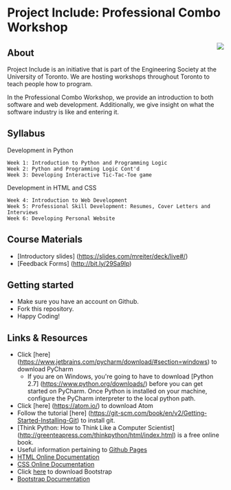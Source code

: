 # Project Include: Professional Combo Workshop

<img src="http://bit.ly/29XrNQE" align="right" />

## About
Project Include is an initiative that is part of the Engineering Society at the University of Toronto. We are hosting workshops throughout Toronto to teach people how to program.

In the Professional Combo Workshop, we provide an introduction to both software and web development. Additionally, we give insight on what the software industry is like and entering it.

## Syllabus
Development in Python

    Week 1: Introduction to Python and Programming Logic
    Week 2: Python and Programming Logic Cont'd
    Week 3: Developing Interactive Tic-Tac-Toe game

Development in HTML and CSS

    Week 4: Introduction to Web Development
    Week 5: Professional Skill Development: Resumes, Cover Letters and Interviews
    Week 6: Developing Personal Website

## Course Materials
- [Introductory slides] (https://slides.com/mreiter/deck/live#/)
- [Feedback Forms] (http://bit.ly/29Sa9Ip)

## Getting started
- Make sure you have an account on Github.
- Fork this repository.
- Happy Coding!

## Links & Resources
- Click [here] (https://www.jetbrains.com/pycharm/download/#section=windows) to download PyCharm
    - If you are on Windows, you're going to have to download [Python 2.7] (https://www.python.org/downloads/) before you can get started on PyCharm. Once Python is installed on your machine, configure the PyCharm interpreter to the local python path.
- Click [here] (https://atom.io/) to download Atom
- Follow the tutorial [here] (https://git-scm.com/book/en/v2/Getting-Started-Installing-Git) to install git.
- [Think Python: How to Think Like a Computer Scientist] (http://greenteapress.com/thinkpython/html/index.html) is a free online book.
- Useful information pertaining to [Github Pages](https://pages.github.com/)
- [HTML Online Documentation](http://www.w3schools.com/html/default.asp)
- [CSS Online Documentation](http://www.w3schools.com/cssref/)
- Click [here](http://getbootstrap.com/) to download Bootstrap
- [Bootstrap Documentation](http://www.w3schools.com/bootstrap/bootstrap_get_started.asp)
